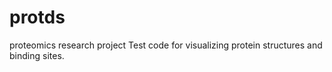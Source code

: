 # protds
proteomics research project
Test code for visualizing protein structures and binding sites.
